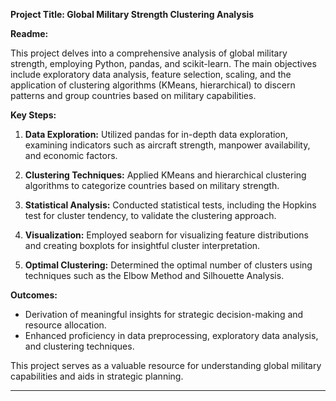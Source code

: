 **Project Title: Global Military Strength Clustering Analysis**

**Readme:**

This project delves into a comprehensive analysis of global military strength, employing Python, pandas, and scikit-learn. The main objectives include exploratory data analysis, feature selection, scaling, and the application of clustering algorithms (KMeans, hierarchical) to discern patterns and group countries based on military capabilities.

**Key Steps:**
1. **Data Exploration:** Utilized pandas for in-depth data exploration, examining indicators such as aircraft strength, manpower availability, and economic factors.
  
2. **Clustering Techniques:** Applied KMeans and hierarchical clustering algorithms to categorize countries based on military strength.

3. **Statistical Analysis:** Conducted statistical tests, including the Hopkins test for cluster tendency, to validate the clustering approach.

4. **Visualization:** Employed seaborn for visualizing feature distributions and creating boxplots for insightful cluster interpretation.

5. **Optimal Clustering:** Determined the optimal number of clusters using techniques such as the Elbow Method and Silhouette Analysis.

**Outcomes:**
- Derivation of meaningful insights for strategic decision-making and resource allocation.
- Enhanced proficiency in data preprocessing, exploratory data analysis, and clustering techniques.

This project serves as a valuable resource for understanding global military capabilities and aids in strategic planning.

---
